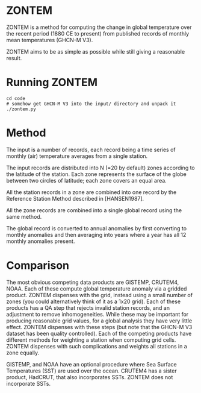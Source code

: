 ZONTEM
======

ZONTEM is a method for computing the change in global temperature over
the recent period (1880 CE to present) from published records of
monthly mean temperatures (GHCN-M V3).

ZONTEM aims to be as simple as possible while still giving a
reasonable result.

Running ZONTEM
==============

```
cd code
# somehow get GHCN-M V3 into the input/ directory and unpack it
./zontem.py
```

Method
======

The input is a number of records, each record being a
time series of monthly (air) temperature averages from a single
station.

The input records are distributed into N (=20 by default) zones
according to the latitude of the station. Each zone represents
the surface of the globe between two circles of latitude; each
zone covers an equal area.

All the station records in a zone are combined into one record by the
Reference Station Method described in [HANSEN1987].

All the zone records are combined into a single global record using the
same method.

The global record is converted to annual anomalies by first
converting to monthly anomalies and then averaging into years
where a year has all 12 monthly anomalies present. 

Comparison
==========

The most obvious competing data products are GISTEMP, CRUTEM4,
NOAA. Each of these compute global temperature anomaly via a
gridded product. ZONTEM dispenses with the grid, instead using a
small number of zones (you could alternatively think of it as a
1x20 grid). Each of these products has a QA step that rejects
invalid station records, and an adjustment to remove
inhomogeneities. While these may be important for producing
reasonable grid values, for a global analysis they have very
little effect. ZONTEM dispenses with these steps (but note that
the GHCN-M V3 dataset has been quality controlled). Each of the
competing products have different methods for weighting a
station when computing grid cells. ZONTEM dispenses with such
complications and weights all stations in a zone equally.

GISTEMP, and NOAA have an optional procedure where Sea Surface
Temperatures (SST) are used over the ocean. CRUTEM4 has a sister
product, HadCRUT, that also incorporates SSTs. ZONTEM does not
incorporate SSTs.
